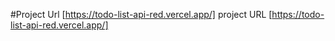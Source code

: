 #Project Url
[https://todo-list-api-red.vercel.app/]
project URL [https://todo-list-api-red.vercel.app/]
